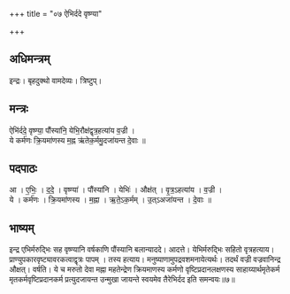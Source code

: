 +++
title = "०७ ऐभिर्ददे वृष्ण्या"

+++
## अधिमन्त्रम्
इन्द्रः। बृहदुक्थो वामदेव्यः। त्रिष्टुप्।

## मन्त्रः
ऐभि॑र्ददे॒ वृष्ण्या॒ पौंस्या॑नि॒ येभि॒रौक्ष॑द्वृत्र॒हत्या॑य व॒ज्री ।  
ये कर्म॑णः क्रि॒यमा॑णस्य म॒ह्न ऋ॑तेक॒र्ममु॒दजा॑यन्त दे॒वाः ॥

## पदपाठः
आ । ए॒भिः॒ । द॒दे॒ । वृष्ण्या॑ । पौंस्या॑नि । येभिः॑ । औक्ष॑त् । वृ॒त्र॒ऽहत्या॑य । व॒ज्री ।  
ये । कर्म॑णः । क्रि॒यमा॑णस्य । म॒ह्ना । ऋ॒ते॒ऽक॒र्मम् । उ॒त्ऽअजा॑यन्त । दे॒वाः ॥

## भाष्यम्
इन्द्र एभिर्मरुद्भिः सह वृष्ण्यानि वर्षकाणि पौंस्यानि बलान्याददे। आदत्ते। येभिर्मरुद्भिः सहितो वृत्रहत्याय। प्राण्युपकारवृष्ट्यावरकत्वाद्वृत्रः पापम् । तस्य हत्याय। मनुष्याणामुपद्रवशमनायेत्यर्थः। तदर्थं वज्री वज्रवानिन्द्र औक्षत्। वर्षति। ये च मरुतो देवा मह्ना महतेन्द्रेण क्रियमाणस्य कर्मणो वृष्टिप्रदानलक्षणस्य साहाय्यार्थमृतेकर्म मृतकर्मवृष्टिप्रदानकर्म प्रत्युदजायन्त उन्मुखा जायन्ते स्वयमेव तैरेभिर्दद इति समन्वयः॥७॥